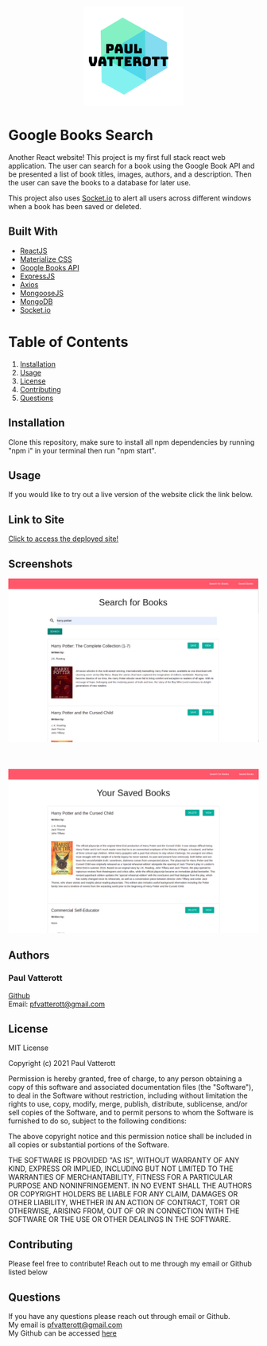 <p align="center">
<img src="./client/src/assets/images/logo.png">
</p>

# Google Books Search

Another React website! This project is my first full stack react web application. The user can search for a book using the Google Book API and be presented a list of book titles, images, authors, and a description. Then the user can save the books to a database for later use.

This project also uses [Socket.io](https://socket.io/) to alert all users across different windows when a book has been saved or deleted.

## Built With
* [ReactJS](https://reactjs.org/)
* [Materialize CSS](https://materializecss.com/)
* [Google Books API](https://developers.google.com/books)
* [ExpressJS](https://expressjs.com/)
* [Axios](https://www.npmjs.com/package/axios)
* [MongooseJS](https://mongoosejs.com/)
* [MongoDB](https://www.mongodb.com/)
* [Socket.io](https://socket.io/)

# Table of Contents
  1. [Installation](#Installation)
  2. [Usage](#Usage)
  3. [License](#License)
  4. [Contributing](#Contributing)
  6. [Questions](#Questions)

  ## Installation
  Clone this repository, make sure to install all npm dependencies by running "npm i" in your terminal then run "npm start".

  ## Usage
  If you would like to try out a live version of the website click the link below.



## Link to Site

[Click to access the deployed site!](https://books-search-pfvatterott.herokuapp.com/)

## Screenshots
![screenshot](./client/src/assets/images/screenshot1.png)
<br></br><br></br>
![screenshot](./client/src/assets/images/screenshot2.png)




## Authors

### Paul Vatterott
[Github](https://github.com/pfvatterott) <br>
Email: pfvatterott@gmail.com

## License
MIT License

Copyright (c) 2021 Paul Vatterott

Permission is hereby granted, free of charge, to any person obtaining a copy of this software and associated documentation files (the "Software"), to deal in the Software without restriction, including without limitation the rights to use, copy, modify, merge, publish, distribute, sublicense, and/or sell copies of the Software, and to permit persons to whom the Software is furnished to do so, subject to the following conditions:

The above copyright notice and this permission notice shall be included in all copies or substantial portions of the Software.

THE SOFTWARE IS PROVIDED "AS IS", WITHOUT WARRANTY OF ANY KIND, EXPRESS OR IMPLIED, INCLUDING BUT NOT LIMITED TO THE WARRANTIES OF MERCHANTABILITY, FITNESS FOR A PARTICULAR PURPOSE AND NONINFRINGEMENT. IN NO EVENT SHALL THE AUTHORS OR COPYRIGHT HOLDERS BE LIABLE FOR ANY CLAIM, DAMAGES OR OTHER LIABILITY, WHETHER IN AN ACTION OF CONTRACT, TORT OR OTHERWISE, ARISING FROM, OUT OF OR IN CONNECTION WITH THE SOFTWARE OR THE USE OR OTHER DEALINGS IN THE SOFTWARE.

  ## Contributing
  Please feel free to contribute! Reach out to me through my email or Github listed below

  ## Questions

  If you have any questions please reach out through email or Github. <br>
  My email is pfvatterott@gmail.com <br>
  My Github can be accessed [here](https://github.com/pfvatterott)



